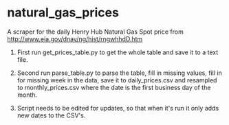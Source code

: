 # natural_gas_prices
A scraper for the daily Henry Hub Natural Gas Spot price from http://www.eia.gov/dnav/ng/hist/rngwhhdD.htm

1. First run get_prices_table.py to get the whole table and save it to a text file.

2. Second run parse_table.py to parse the table, fill in missing values, fill in for missing week in the data, save it to daily_prices.csv and resampled to monthly_prices.csv where the date is the first business day of the month.

3. Script needs to be edited for updates, so that when it's run it only adds new dates to the CSV's.

